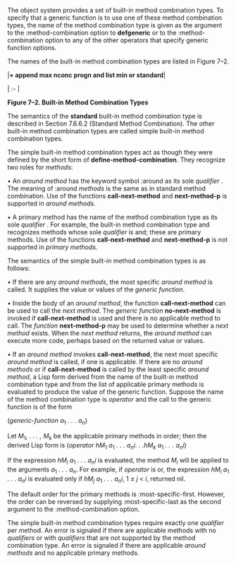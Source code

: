  



The object system provides a set of built-in method combination types. To specify that a generic function is to use one of these method combination types, the name of the method combination type is given as the argument to the :method-combination option to **defgeneric** or to the :method-combination option to any of the other operators that specify generic function options. 



The names of the built-in method combination types are listed in Figure 7–2. 



|**+ append max nconc progn and list min or standard**|

| :- |





**Figure 7–2. Built-in Method Combination Types** 



The semantics of the **standard** built-in method combination type is described in Section 7.6.6.2 (Standard Method Combination). The other built-in method combination types are called simple built-in method combination types. 



The simple built-in method combination types act as though they were defined by the short form of **define-method-combination**. They recognize two roles for *methods*: 



*•* An *around method* has the keyword symbol :around as its sole *qualifier* . The meaning of :around *methods* is the same as in standard method combination. Use of the functions **call-next-method** and **next-method-p** is supported in *around methods*. 



*•* A primary method has the name of the method combination type as its sole *qualifier* . For example, the built-in method combination type and recognizes methods whose sole *qualifier* is and; these are primary methods. Use of the functions **call-next-method** and **next-method-p** is not supported in *primary methods*. 



The semantics of the simple built-in method combination types is as follows: 



*•* If there are any *around methods*, the most specific *around method* is called. It supplies the value or values of the *generic function*. 



*•* Inside the body of an *around method*, the function **call-next-method** can be used to call the *next method*. The *generic function* **no-next-method** is invoked if **call-next-method** is used and there is no applicable method to call. The *function* **next-method-p** may be used to determine whether a *next method* exists. When the *next method* returns, the *around method* can execute more code, perhaps based on the returned value or values. 







 



 



*•* If an *around method* invokes **call-next-method**, the next most specific *around method* is called, if one is applicable. If there are no *around methods* or if **call-next-method** is called by the least specific *around method*, a Lisp form derived from the name of the built-in method combination type and from the list of applicable primary methods is evaluated to produce the value of the generic function. Suppose the name of the method combination type is *operator* and the call to the generic function is of the form 



(<i>generic-function a</i><sub>1</sub> <i>. . . a<sub>n</sub></i>) 



Let <i>M</i><sub>1</sub><i>, . . . , M<sub>k</sub></i> be the applicable primary methods in order; then the derived Lisp form is (<i>operator hM</i><sub>1</sub> <i>a</i><sub>1</sub> <i>. . . a<sub>n</sub>i. . .hM<sub>k</sub> a</i><sub>1</sub> <i>. . . a<sub>n</sub>i</i>) 



If the expression <i>hM<sub>i</sub> a</i><sub>1</sub> <i>. . . a<sub>n</sub>i</i> is evaluated, the method <i>M<sub>i</sub></i> will be applied to the arguments <i>a</i><sub>1</sub> <i>. . . a<sub>n</sub></i>. For example, if <i>operator</i> is or, the expression <i>hM<sub>i</sub> a</i><sub>1</sub> <i>. . . a<sub>n</sub>i</i> is evaluated only if <i>hM<sub>j</sub> a</i><sub>1</sub> <i>. . . a<sub>n</sub>i</i>, 1 <i>≤ j</i> &lt; <i>i</i>, returned nil. 



The default order for the primary methods is :most-specific-first. However, the order can be reversed by supplying :most-specific-last as the second argument to the :method-combination option. 



The simple built-in method combination types require exactly one *qualifier* per method. An error is signaled if there are applicable methods with no *qualifiers* or with *qualifiers* that are not supported by the method combination type. An error is signaled if there are applicable *around methods* and no applicable primary methods. 



